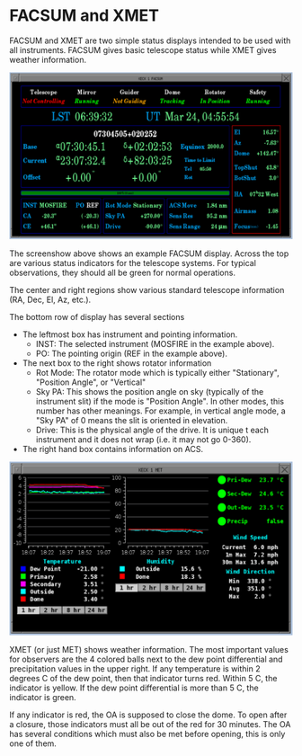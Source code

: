 # FACSUM and XMET

FACSUM and XMET are two simple status displays intended to be used with all instruments.  FACSUM gives basic telescope status while XMET gives weather information.

![FACSUM](../images/FACSUM.png)

The screenshow above shows an example FACSUM display.  Across the top are various status indicators for the telescope systems.  For typical observations, they should all be green for normal operations.

The center and right regions show various standard telescope information (RA, Dec, El, Az, etc.).

The bottom row of display has several sections

* The leftmost box has instrument and pointing information.
    * INST: The selected instrument (MOSFIRE in the example above).
    * PO: The pointing origin (REF in the example above).
* The next box to the right shows rotator information
    * Rot Mode: The rotator mode which is typically either "Stationary", "Position Angle", or "Vertical"
    * Sky PA: This shows the position angle on sky (typically of the instrument slit) if the mode is "Position Angle".  In other modes, this number has other meanings.  For example, in vertical angle mode, a "Sky PA" of 0 means the slit is oriented in elevation.
    * Drive: This is the physical angle of the drive.  It is unique t each instrument and it does not wrap (i.e. it may not go 0-360).
* The right hand box contains information on ACS.

![XMET](../images/XMET.png)

XMET (or just MET) shows weather information.  The most important values for observers are the 4 colored balls next to the dew point differential and precipitation values in the upper right.  If any temperature is within 2 degrees C of the dew point, then that indicator turns red.  Within 5 C, the indicator is yellow.  If the dew point differential is more than 5 C, the indicator is green.

If any indicator is red, the OA is supposed to close the dome.  To open after a closure, those indicators must all be out of the red for 30 minutes.  The OA has several conditions which must also be met before opening, this is only one of them.
